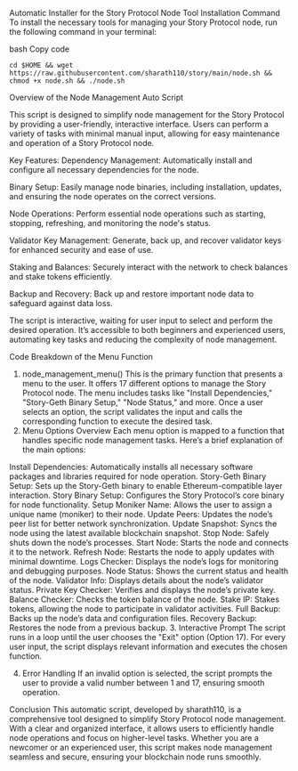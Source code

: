 Automatic Installer for the Story Protocol Node
Tool Installation Command
To install the necessary tools for managing your Story Protocol node, run the following command in your terminal:

bash
Copy code

```
cd $HOME && wget https://raw.githubusercontent.com/sharath110/story/main/node.sh && chmod +x node.sh && ./node.sh
```

Overview of the Node Management Auto Script

This script is designed to simplify node management for the Story Protocol by providing a user-friendly, interactive interface. Users can perform a variety of tasks with minimal manual input, allowing for easy maintenance and operation of a Story Protocol node.

Key Features:
Dependency Management: Automatically install and configure all necessary dependencies for the node.

Binary Setup: Easily manage node binaries, including installation, updates, and ensuring the node operates on the correct versions.

Node Operations: Perform essential node operations such as starting, stopping, refreshing, and monitoring the node's status.

Validator Key Management: Generate, back up, and recover validator keys for enhanced security and ease of use.

Staking and Balances: Securely interact with the network to check balances and stake tokens efficiently.

Backup and Recovery: Back up and restore important node data to safeguard against data loss.

The script is interactive, waiting for user input to select and perform the desired operation. It’s accessible to both beginners and experienced users, automating key tasks and reducing the complexity of node management.

Code Breakdown of the Menu Function
1. node_management_menu()
This is the primary function that presents a menu to the user.
It offers 17 different options to manage the Story Protocol node.
The menu includes tasks like "Install Dependencies," "Story-Geth Binary Setup," "Node Status," and more.
Once a user selects an option, the script validates the input and calls the corresponding function to execute the desired task.
2.  Menu Options Overview
Each menu option is mapped to a function that handles specific node management tasks. Here’s a brief explanation of the main options:

Install Dependencies: Automatically installs all necessary software packages and libraries required for node operation.
Story-Geth Binary Setup: Sets up the Story-Geth binary to enable Ethereum-compatible layer interaction.
Story Binary Setup: Configures the Story Protocol’s core binary for node functionality.
Setup Moniker Name: Allows the user to assign a unique name (moniker) to their node.
Update Peers: Updates the node’s peer list for better network synchronization.
Update Snapshot: Syncs the node using the latest available blockchain snapshot.
Stop Node: Safely shuts down the node’s processes.
Start Node: Starts the node and connects it to the network.
Refresh Node: Restarts the node to apply updates with minimal downtime.
Logs Checker: Displays the node’s logs for monitoring and debugging purposes.
Node Status: Shows the current status and health of the node.
Validator Info: Displays details about the node’s validator status.
Private Key Checker: Verifies and displays the node’s private key.
Balance Checker: Checks the token balance of the node.
Stake IP: Stakes tokens, allowing the node to participate in validator activities.
Full Backup: Backs up the node’s data and configuration files.
Recovery Backup: Restores the node from a previous backup.
3. Interactive Prompt
The script runs in a loop until the user chooses the "Exit" option (Option 17). For every user input, the script displays relevant information and executes the chosen function.

4. Error Handling
If an invalid option is selected, the script prompts the user to provide a valid number between 1 and 17, ensuring smooth operation.

Conclusion
This automatic script, developed by sharath110, is a comprehensive tool designed to simplify Story Protocol node management. With a clear and organized interface, it allows users to efficiently handle node operations and focus on higher-level tasks. Whether you are a newcomer or an experienced user, this script makes node management seamless and secure, ensuring your blockchain node runs smoothly.





